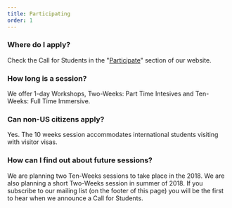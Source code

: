 ```yaml
---
title: Participating
order: 1
---
```


### Where do I apply?

Check the Call for Students in the "[Participate](/participate)" section of our website.

### How long is a session?

We offer 1-day Workshops, Two-Weeks: Part Time Intesives and Ten-Weeks: Full Time Immersive.

### Can non-US citizens apply?

Yes. The 10 weeks session accommodates international students visiting with visitor visas.

### How can I find out about future sessions?

We are planning two Ten-Weeks sessions to take place in the 2018. We are also planning a short Two-Weeks session in summer of 2018. If you subscribe to our mailing list (on the footer of this page) you will be the first to hear when we announce a Call for Students.